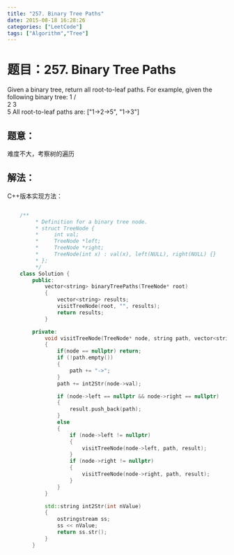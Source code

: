 ```yaml
---
title: "257. Binary Tree Paths"
date: 2015-08-18 16:28:26
categories: ["LeetCode"]
tags: ["Algorithm","Tree"]
---
```


#  题目：257. Binary Tree Paths

  Given a binary tree, return all root-to-leaf paths.
    For example, given the following binary tree:
						   1
						 /   \
					    2     3
					      \
						  5
	All root-to-leaf paths are:
			["1->2->5", "1->3"]
			
<!-- more -->

## 题意：

难度不大，考察树的遍历

## 解法：

C++版本实现方法：
		
``` C++

	/**
		 * Definition for a binary tree node.
		 * struct TreeNode {
		 *     int val;
		 *     TreeNode *left;
		 *     TreeNode *right;
		 *     TreeNode(int x) : val(x), left(NULL), right(NULL) {}
		 * };
		 */
	class Solution {
		public:
			vector<string> binaryTreePaths(TreeNode* root) 
			{
				vector<string> results;
				visitTreeNode(root, "", results);
				return results;
			}

		private:
			void visitTreeNode(TreeNode* node, string path, vector<string>& result)
			{
			    if(node == nullptr) return;
				if (!path.empty())
				{
					path += "->";
				}
				path += int2Str(node->val);

				if (node->left == nullptr && node->right == nullptr)
				{
					result.push_back(path);
				}
				else
				{
					if (node->left != nullptr)
					{
						visitTreeNode(node->left, path, result);
					}
					if (node->right != nullptr)
					{
						visitTreeNode(node->right, path, result);
					}
				}
			}

			std::string int2Str(int nValue)
			{
				ostringstream ss;
				ss << nValue;
				return ss.str();
			}
		}
```

